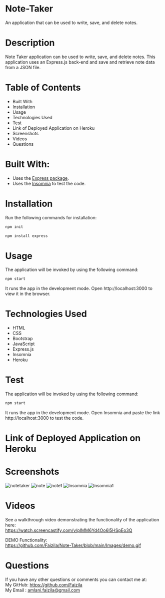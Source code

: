 # Note-Taker

An application that can be used to write, save, and delete notes.

# Description

Note Taker application can be used to write, save, and delete notes. This application uses an Express.js back-end and save and retrieve note data from a JSON file.

# Table of Contents

* Built With
* Installation
* Usage
* Technologies Used
* Test
* Link of Deployed Application on Heroku
* Screenshots
* Videos
* Questions

# Built With:

* Uses the [Express package](https://www.npmjs.com/package/express).
* Uses the [Insomnia](https://insomnia.rest/download) to test the code.

# Installation

Run the following commands for installation:

```bash
npm init
```

```bash
npm install express
```
# Usage

The application will be invoked by using the following command:

```bash
npm start
```
It runs the app in the development mode.
Open http://localhost:3000 to view it in the browser.

# Technologies Used

* HTML
* CSS
* Bootstrap
* JavaScript
* Express.js
* Insomnia
* Heroku

# Test

The application will be invoked by using the following command:

```bash
npm start
```
It runs the app in the development mode.
Open Insomnia and paste the link http://localhost:3000 to test the code.

# Link of Deployed Application on Heroku



# Screenshots

![notetaker](https://user-images.githubusercontent.com/78191579/138183652-742aed39-380d-4f21-8c96-cd167a3e4ab3.JPG)
![note](https://user-images.githubusercontent.com/78191579/138183662-20176d8d-adcc-4e2a-9f5f-2446bd11a1ce.JPG)
![note1](https://user-images.githubusercontent.com/78191579/138183667-17ee91bd-bf72-411c-b94e-46a96dcba16f.JPG)
![Insomnia](https://user-images.githubusercontent.com/78191579/138183671-4f42a6f8-220d-4f56-ae46-6dc9ccb72dd1.JPG)
![Insomnia1](https://user-images.githubusercontent.com/78191579/138183672-89f1a5a5-72b9-4aa2-b332-5b014737badd.JPG)

# Videos

See a walkthrough video demonstrating the functionality of the application here:
<br>
https://watch.screencastify.com/v/pIMM6Yd4Oo6l5HSpEo3Q

DEMO Functionality:
<br>
https://github.com/Faizila/Note-Taker/blob/main/Images/demo.gif

# Questions

If you have any other questions or comments you can contact me at:
   <br>
   My GitHub: https://github.com/Faizila
   <br>
   My Email : amlani.faizila@gmail.com
